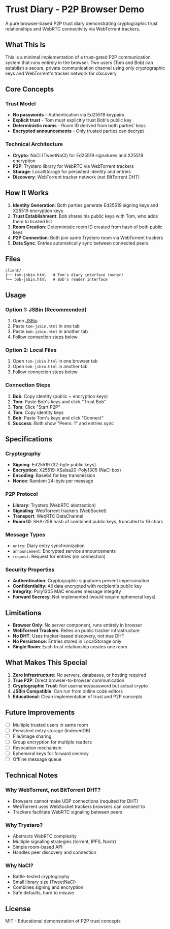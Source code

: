 # Trust Diary - P2P Browser Demo

A pure browser-based P2P trust diary demonstrating cryptographic trust relationships and WebRTC connectivity via WebTorrent trackers.

## What This Is

This is a minimal implementation of a trust-gated P2P communication system that runs entirely in the browser. Two users (Tom and Bob) can establish a secure, private communication channel using only cryptographic keys and WebTorrent's tracker network for discovery.

## Core Concepts

### Trust Model
- **No passwords** - Authentication via Ed25519 keypairs
- **Explicit trust** - Tom must explicitly trust Bob's public key
- **Deterministic rooms** - Room ID derived from both parties' keys
- **Encrypted announcements** - Only trusted parties can decrypt

### Technical Architecture
- **Crypto**: NaCl (TweetNaCl) for Ed25519 signatures and X25519 encryption
- **P2P**: Trystero library for WebRTC via WebTorrent trackers
- **Storage**: LocalStorage for persistent identity and entries
- **Discovery**: WebTorrent tracker network (not BitTorrent DHT)

## How It Works

1. **Identity Generation**: Both parties generate Ed25519 signing keys and X25519 encryption keys
2. **Trust Establishment**: Bob shares his public keys with Tom, who adds them to trusted list
3. **Room Creation**: Deterministic room ID created from hash of both public keys
4. **P2P Connection**: Both join same Trystero room via WebTorrent trackers
5. **Data Sync**: Entries automatically sync between connected peers

## Files

```
client/
├── tom-jsbin.html   # Tom's diary interface (owner)
└── bob-jsbin.html   # Bob's reader interface
```

## Usage

### Option 1: JSBin (Recommended)
1. Open [JSBin](https://jsbin.com)
2. Paste `tom-jsbin.html` in one tab
3. Paste `bob-jsbin.html` in another tab
4. Follow connection steps below

### Option 2: Local Files
1. Open `tom-jsbin.html` in one browser tab
2. Open `bob-jsbin.html` in another tab
3. Follow connection steps below

### Connection Steps
1. **Bob**: Copy identity (public + encryption keys)
2. **Tom**: Paste Bob's keys and click "Trust Bob"
3. **Tom**: Click "Start P2P"
4. **Tom**: Copy identity keys
5. **Bob**: Paste Tom's keys and click "Connect"
6. **Success**: Both show "Peers: 1" and entries sync

## Specifications

### Cryptography
- **Signing**: Ed25519 (32-byte public keys)
- **Encryption**: X25519-XSalsa20-Poly1305 (NaCl box)
- **Encoding**: Base64 for key transmission
- **Nonce**: Random 24-byte per message

### P2P Protocol
- **Library**: Trystero (WebRTC abstraction)
- **Signaling**: WebTorrent trackers (WebSocket)
- **Transport**: WebRTC DataChannel
- **Room ID**: SHA-256 hash of combined public keys, truncated to 16 chars

### Message Types
- `entry`: Diary entry synchronization
- `announcement`: Encrypted service announcements
- `request`: Request for entries (on connection)

### Security Properties
- **Authentication**: Cryptographic signatures prevent impersonation
- **Confidentiality**: All data encrypted with recipient's public key
- **Integrity**: Poly1305 MAC ensures message integrity
- **Forward Secrecy**: Not implemented (would require ephemeral keys)

## Limitations

- **Browser Only**: No server component, runs entirely in browser
- **WebTorrent Trackers**: Relies on public tracker infrastructure
- **No DHT**: Uses tracker-based discovery, not true DHT
- **No Persistence**: Entries stored in LocalStorage only
- **Single Room**: Each trust relationship creates one room

## What Makes This Special

1. **Zero Infrastructure**: No servers, databases, or hosting required
2. **True P2P**: Direct browser-to-browser communication
3. **Cryptographic Trust**: Not username/password but actual crypto
4. **JSBin Compatible**: Can run from online code editors
5. **Educational**: Clean implementation of trust and P2P concepts

## Future Improvements

- [ ] Multiple trusted users in same room
- [ ] Persistent entry storage (IndexedDB)
- [ ] File/image sharing
- [ ] Group encryption for multiple readers
- [ ] Revocation mechanism
- [ ] Ephemeral keys for forward secrecy
- [ ] Offline message queue

## Technical Notes

### Why WebTorrent, not BitTorrent DHT?
- Browsers cannot make UDP connections (required for DHT)
- WebTorrent uses WebSocket trackers browsers can connect to
- Trackers facilitate WebRTC signaling between peers

### Why Trystero?
- Abstracts WebRTC complexity
- Multiple signaling strategies (torrent, IPFS, Nostr)
- Simple room-based API
- Handles peer discovery and connection

### Why NaCl?
- Battle-tested cryptography
- Small library size (TweetNaCl)
- Combines signing and encryption
- Safe defaults, hard to misuse

## License

MIT - Educational demonstration of P2P trust concepts